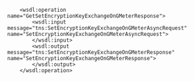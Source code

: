         <wsdl:operation name="GetSetEncryptionKeyExchangeOnGMeterResponse">
            <wsdl:input message="tns:SetEncryptionKeyExchangeOnGMeterAsyncRequest" name="SetEncryptionKeyExchangeOnGMeterAsyncRequest"> 
            </wsdl:input>
            <wsdl:output message="tns:SetEncryptionKeyExchangeOnGMeterResponse" name="SetEncryptionKeyExchangeOnGMeterResponse">
            </wsdl:output>
        </wsdl:operation>
